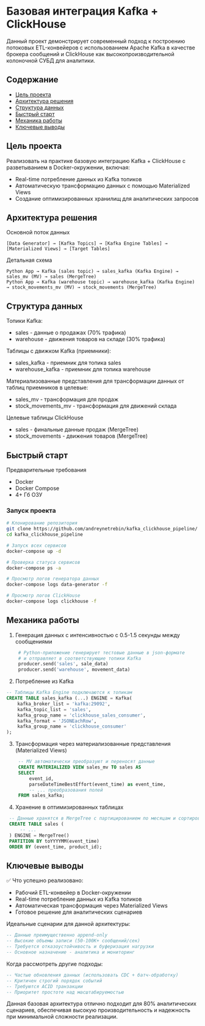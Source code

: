 # Базовая интеграция Kafka + ClickHouse

Данный проект демонстрирует современный подход к построению потоковых ETL-конвейеров с использованием Apache Kafka в качестве брокера сообщений и ClickHouse как высокопроизводительной колоночной СУБД для аналитики.

## Содержание

- [Цель проекта](#цель-проекта)
- [Архитектура решения](#архитектура-решения)
- [Структура данных](#структура-данных)
- [Быстрый старт](#быстрый-старт)
- [Механика работы](#механика-работы)
- [Ключевые выводы](#ключевые-выводы)

## Цель проекта

Реализовать на практике базовую интеграцию Kafka + ClickHouse с разветыванием в Docker-окружении, включая:
- Real-time потребление данных из Kafka топиков
- Автоматическую трансформацию данных с помощью Materialized Views
- Создание оптимизированных хранилищ для аналитических запросов

## Архитектура решения
Основной поток данных
```text
[Data Generator] → [Kafka Topics] → [Kafka Engine Tables] → [Materialized Views] → [Target Tables]
```
Детальная схема
```text
Python App → Kafka (sales topic) → sales_kafka (Kafka Engine) → sales_mv (MV) → sales (MergeTree)
Python App → Kafka (warehouse topic) → warehouse_kafka (Kafka Engine) → stock_movements_mv (MV) → stock_movements (MergeTree)
```
## Структура данных
Топики Kafka:
  - sales - данные о продажах (70% трафика)
  - warehouse - движения товаров на складе (30% трафика)

Таблицы с движком Kafka (приемники):
  - sales_kafka - приемник для топика sales
  - warehouse_kafka - приемник для топика warehouse

Материализованные представления для трансформации данных от таблиц приемников в целевые:
  - sales_mv  - трансформация для продаж
  - stock_movements_mv  - трансформация для движений склада

Целевые таблицы ClickHouse
  - sales - финальные данные продаж (MergeTree)
  - stock_movements - движения товаров (MergeTree)

## Быстрый старт
Предварительные требования
  - Docker
  - Docker Compose
  - 4+ Гб ОЗУ

### Запуск проекта
  ```bash
# Клонирование репозитория
git clone https://github.com/andreynetrebin/kafka_clickhouse_pipeline/
cd kafka_clickhouse_pipeline

# Запуск всех сервисов
docker-compose up -d

# Проверка статуса сервисов
docker-compose ps -a

# Просмотр логов генератора данных
docker-compose logs data-generator -f

# Просмотр логов ClickHouse
docker-compose logs clickhouse -f
  ```

## Механика работы
1. Генерация данных с интенсивностью с 0.5-1.5 секунды между сообщениями
   ```python
    # Python-приложение генерирует тестовые данные в json-формате
    # и отправляет в соответствующие топики Kafka
    producer.send('sales', sale_data)
    producer.send('warehouse', movement_data)
   ```
2. Потребление из Kafka
  ```sql
  -- Таблицы Kafka Engine подключаются к топикам
  CREATE TABLE sales_kafka (...) ENGINE = Kafka(
      kafka_broker_list = 'kafka:29092',
      kafka_topic_list = 'sales',
      kafka_group_name = 'clickhouse_sales_consumer',
      kafka_format = 'JSONEachRow',
      kafka_group_name = 'clickhouse_consumer'
  );
  ```  
3. Трансформация через материализованные представления (Materialized Views)
   ```sql
    -- MV автоматически преобразуют и переносят данные
    CREATE MATERIALIZED VIEW sales_mv TO sales AS
    SELECT 
        event_id,
        parseDateTimeBestEffort(event_time) as event_time,
        -- ... преобразования полей
    FROM sales_kafka;
   ```
4.  Хранение в оптимизированных таблицах
   ```sql
    -- Данные хранятся в MergeTree с партицированием по месяцам и сортировкой
    CREATE TABLE sales (
        -- ...
    ) ENGINE = MergeTree()
    PARTITION BY toYYYYMM(event_time)
    ORDER BY (event_time, product_id);
   ```

## Ключевые выводы
✅ Что успешно реализовано:
  - Рабочий ETL-конвейер в Docker-окружении
  - Real-time потребление данных из Kafka топиков
  - Автоматическая трансформация через Materialized Views
  - Готовое решение для аналитических сценариев

Идеальные сценарии для данной архитектуры:
```sql
-- Данные преимущественно append-only
-- Высокие объемы записи (50-100K+ сообщений/сек)
-- Требуется отказоустойчивость и буферизация нагрузки
-- Основное назначение - аналитика и мониторинг
```
Когда рассмотреть другие подходы:
```sql
-- Частые обновления данных (использовать CDC + батч-обработку)
-- Критичен строгий порядок событий 
-- Требуются ACID транзакции
-- Приоритет простоте над масштабируемостью
```
Данная базовая архитектура отлично подходит для 80% аналитических сценариев, обеспечивая высокую производительность и надежность при минимальной сложности реализации.

